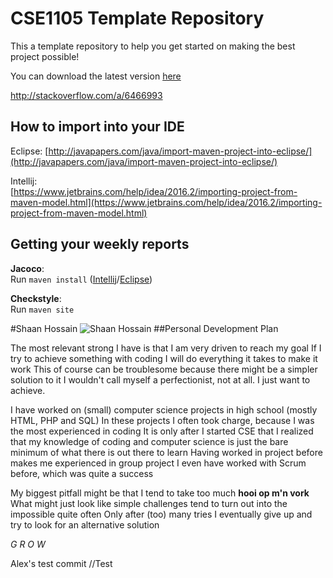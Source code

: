 # CSE1105 Template Repository

This a template repository to help you get started on making the best project possible!

You can download the latest version [here](https://github.com/SERG-Delft/TI1216/releases)

http://stackoverflow.com/a/6466993

## How to import into your IDE

Eclipse:
[http://javapapers.com/java/import-maven-project-into-eclipse/](http://javapapers.com/java/import-maven-project-into-eclipse/)

Intellij:  
[https://www.jetbrains.com/help/idea/2016.2/importing-project-from-maven-model.html](https://www.jetbrains.com/help/idea/2016.2/importing-project-from-maven-model.html)

## Getting your weekly reports

**Jacoco**:  
Run `maven install` ([Intellij](https://www.jetbrains.com/help/idea/2016.3/getting-started-with-maven.html#execute_maven_goal)/[Eclipse](http://imgur.com/a/6q7pV))

**Checkstyle**:  
Run `maven site`


#Shaan Hossain
![Shaan Hossain](https://lh3.googleusercontent.com/F5hhz2boXXY4e9PSUTkVLlaBLswFUdcCgQWAl1R9HPAwxtTGYgTwrqKOTiWuUzVbZ85I0xTY4H0V1lLPdg9D=w1920-h937-rw)
##Personal Development Plan

The most relevant strong I have is that I am very driven to reach my goal
If I try to achieve something with coding I will do everything it takes to make it work
This of course can be troublesome because there might be a simpler solution to it
I wouldn't call myself a perfectionist, not at all. I just want to achieve.

I have worked on (small) computer science projects in high school (mostly HTML, PHP and SQL)
In these projects I often took charge, because I was the most experienced in coding
It is only after I started CSE that I realized that my knowledge of coding and computer science is just the bare minimum of what there is out there to learn
Having worked in project before makes me experienced in group project
I even have worked with Scrum before, which was quite a success

My biggest pitfall might be that I tend to take too much **hooi op m'n vork**
What might just look like simple challenges tend to turn out into the impossible quite often
Only after (too) many tries I eventually give up and try to look for an alternative solution

*G*
*R*
*O*
*W*

Alex's test commit
<picture>
<personal dev plan> //Test
